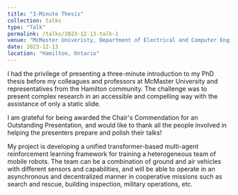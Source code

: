 ```yaml
---
title: "3-Minute Thesis"
collection: talks
type: "Talk"
permalink: /talks/2023-12-13-talk-1
venue: "McMaster Univeristy, Department of Electrical and Computer Engineering"
date: 2023-12-13
location: "Hamilton, Ontario"
---
```


I had the privilege of presenting a three-minute introduction to my PhD thesis before my colleagues and professors at McMaster University and representatives from the Hamilton community. The challenge was to present complex research in an accessible and compelling way with the assistance of only a static slide.

I am grateful for being awarded the Chair's Commendation for an Outstanding Presentation, and would like to thank all the people involved in helping the presenters prepare and polish their talks!

My project is developing a unified transformer-based multi-agent reinforcement learning framework for training a heterogeneous team of mobile robots. The team can be a combination of ground and air vehicles with different sensors and capabilities, and will be able to operate in an asynchronous and decentralized manner in cooperative missions such as search and rescue, building inspection, military operations, etc. 